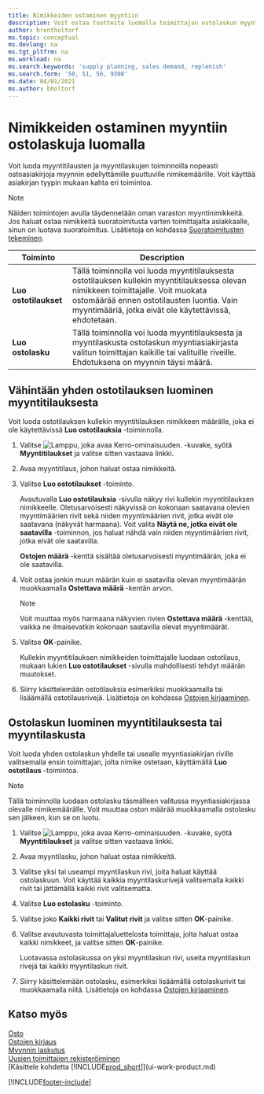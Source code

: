 ```yaml
---
title: Nimikkeiden ostaminen myyntiin
description: Voit ostaa tuotteita luomalla toimittajan ostolaskun myyntilaskusta.
author: brentholtorf
ms.topic: conceptual
ms.devlang: na
ms.tgt_pltfrm: na
ms.workload: na
ms.search.keywords: 'supply planning, sales demand, replenish'
ms.search.form: '50, 51, 56, 9308'
ms.date: 04/01/2021
ms.author: bholtorf
---
```

# Nimikkeiden ostaminen myyntiin ostolaskuja luomalla

Voit luoda myyntitilausten ja myyntilaskujen toiminnoilla nopeasti ostoasiakirjoja myynnin edellyttämille puuttuville nimikemäärille. Voit käyttää asiakirjan tyypin mukaan kahta eri toimintoa.

> [!Note]
> Näiden toimintojen avulla täydennetään oman varaston myyntinimikkeitä. Jos haluat ostaa nimikkeitä suoratoimitusta varten toimittajalta asiakkaalle, sinun on luotava suoratoimitus. Lisätietoja on kohdassa [Suoratoimitusten tekeminen](sales-how-drop-shipment.md).   

|Toiminto|Description|
|--------|-----------|
|**Luo ostotilaukset**|Tällä toiminnolla voi luoda myyntitilauksesta ostotilauksen kullekin myyntitilauksessa olevan nimikkeen toimittajalle. Voit muokata ostomäärää ennen ostotilausten luontia. Vain myyntimääriä, jotka eivät ole käytettävissä, ehdotetaan.
|**Luo ostolasku**|Tällä toiminnolla voi luoda myyntitilauksesta ja myyntilaskusta ostolaskun myyntiasiakirjasta valitun toimittajan kaikille tai valituille riveille. Ehdotuksena on myynnin täysi määrä.|

## Vähintään yhden ostotilauksen luominen myyntitilauksesta
Voit luoda ostotilauksen kullekin myyntitilauksen nimikkeen määrälle, joka ei ole käytettävissä **Luo ostotilauksia** -toiminnolla.

1. Valitse ![Lamppu, joka avaa Kerro-ominaisuuden.](media/ui-search/search_small.png "Kerro, mitä haluat tehdä") -kuvake, syötä **Myyntitilaukset** ja valitse sitten vastaava linkki.
2. Avaa myyntitilaus, johon haluat ostaa nimikkeitä.
3. Valitse **Luo ostotilaukset** -toiminto.

    Avautuvalla **Luo ostotilauksia** -sivulla näkyy rivi kullekin myyntitilauksen nimikkeelle. Oletusarvoisesti näkyvissä on kokonaan saatavana olevien myyntimäärien rivit sekä niiden myyntimäärien rivit, jotka eivät ole saatavana (näkyvät harmaana). Voit valita **Näytä ne, jotka eivät ole saatavilla** -toiminnon, jos haluat nähdä vain niiden myyntimäärien rivit, jotka eivät ole saatavilla.

    **Ostojen määrä** -kenttä sisältää oletusarvoisesti myyntimäärän, joka ei ole saatavilla.
4. Voit ostaa jonkin muun määrän kuin ei saatavilla olevan myyntimäärän muokkaamalla **Ostettava määrä** -kentän arvon.

    > [!NOTE]  
    >   Voit muuttaa myös harmaana näkyvien rivien **Ostettava määrä** -kenttää, vaikka ne ilmaisevatkin kokonaan saatavilla olevat myyntimäärät.
5. Valitse **OK**-painike.

    Kullekin myyntitilauksen nimikkeiden toimittajalle luodaan ostotilaus, mukaan lukien **Luo ostotilaukset** -sivulla mahdollisesti tehdyt määrän muutokset.
7. Siirry käsittelemään ostotilauksia esimerkiksi muokkaamalla tai lisäämällä ostotilausrivejä. Lisätietoja on kohdassa [Ostojen kirjaaminen](purchasing-how-record-purchases.md).


## Ostolaskun luominen myyntitilauksesta tai myyntilaskusta
Voit luoda yhden ostolaskun yhdelle tai usealle myyntiasiakirjan riville valitsemalla ensin toimittajan, jolta nimike ostetaan, käyttämällä **Luo ostotilaus** -toimintoa.

> [!NOTE]  
>   Tällä toiminnolla luodaan ostolasku täsmälleen valitussa myyntiasiakirjassa olevalle nimikemäärälle. Voit muuttaa oston määrää muokkaamalla ostolasku sen jälkeen, kun se on luotu.  

1. Valitse ![Lamppu, joka avaa Kerro-ominaisuuden.](media/ui-search/search_small.png "Kerro, mitä haluat tehdä") -kuvake, syötä **Myyntitilaukset** ja valitse sitten vastaava linkki.
2. Avaa myyntilasku, johon haluat ostaa nimikkeitä.
3. Valitse yksi tai useampi myyntilaskun rivi, joita haluat käyttää ostolaskuun. Voit käyttää kaikkia myyntilaskurivejä valitsemalla kaikki rivit tai jättämällä kaikki rivit valitsematta.
4. Valitse **Luo ostolasku** -toiminto.
5. Valitse joko **Kaikki rivit** tai **Valitut rivit** ja valitse sitten **OK**-painike.  
6. Valitse avautuvasta toimittajaluettelosta toimittaja, jolta haluat ostaa kaikki nimikkeet, ja valitse sitten **OK**-painike.

    Luotavassa ostolaskussa on yksi myyntilaskun rivi, useita myyntilaskun rivejä tai kaikki myyntilaskun rivit.
7. Siirry käsittelemään ostolasku, esimerkiksi lisäämällä ostolaskurivit tai muokkaamalla niitä. Lisätietoja on kohdassa [Ostojen kirjaaminen](purchasing-how-record-purchases.md).

## Katso myös
[Osto](purchasing-manage-purchasing.md)  
[Ostojen kirjaus](purchasing-how-record-purchases.md)  
[Myynnin laskutus](sales-how-invoice-sales.md)  
[Uusien toimittajien rekisteröiminen](purchasing-how-register-new-vendors.md)  
[Käsittele kohdetta [!INCLUDE[prod_short](includes/prod_short.md)]](ui-work-product.md)


[!INCLUDE[footer-include](includes/footer-banner.md)]